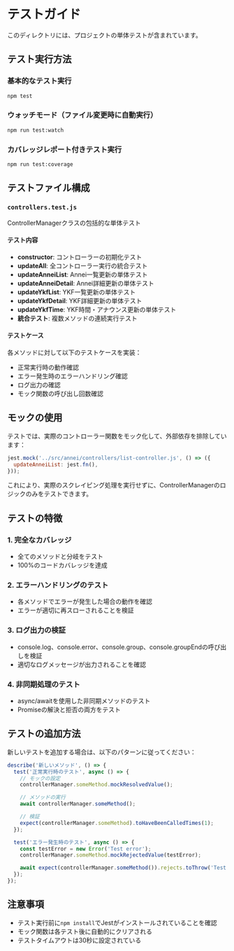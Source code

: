 # テストガイド

このディレクトリには、プロジェクトの単体テストが含まれています。

## テスト実行方法

### 基本的なテスト実行

```bash
npm test
```

### ウォッチモード（ファイル変更時に自動実行）

```bash
npm run test:watch
```

### カバレッジレポート付きテスト実行

```bash
npm run test:coverage
```

## テストファイル構成

### `controllers.test.js`

ControllerManagerクラスの包括的な単体テスト

#### テスト内容

- **constructor**: コントローラーの初期化テスト
- **updateAll**: 全コントローラー実行の統合テスト
- **updateAnneiList**: Annei一覧更新の単体テスト
- **updateAnneiDetail**: Annei詳細更新の単体テスト
- **updateYkfList**: YKF一覧更新の単体テスト
- **updateYkfDetail**: YKF詳細更新の単体テスト
- **updateYkfTime**: YKF時間・アナウンス更新の単体テスト
- **統合テスト**: 複数メソッドの連続実行テスト

#### テストケース

各メソッドに対して以下のテストケースを実装：

- 正常実行時の動作確認
- エラー発生時のエラーハンドリング確認
- ログ出力の確認
- モック関数の呼び出し回数確認

## モックの使用

テストでは、実際のコントローラー関数をモック化して、外部依存を排除しています：

```javascript
jest.mock('../src/annei/controllers/list-controller.js', () => ({
  updateAnneiList: jest.fn(),
}));
```

これにより、実際のスクレイピング処理を実行せずに、ControllerManagerのロジックのみをテストできます。

## テストの特徴

### 1. 完全なカバレッジ

- 全てのメソッドと分岐をテスト
- 100%のコードカバレッジを達成

### 2. エラーハンドリングのテスト

- 各メソッドでエラーが発生した場合の動作を確認
- エラーが適切に再スローされることを検証

### 3. ログ出力の検証

- console.log、console.error、console.group、console.groupEndの呼び出しを検証
- 適切なログメッセージが出力されることを確認

### 4. 非同期処理のテスト

- async/awaitを使用した非同期メソッドのテスト
- Promiseの解決と拒否の両方をテスト

## テストの追加方法

新しいテストを追加する場合は、以下のパターンに従ってください：

```javascript
describe('新しいメソッド', () => {
  test('正常実行時のテスト', async () => {
    // モックの設定
    controllerManager.someMethod.mockResolvedValue();

    // メソッドの実行
    await controllerManager.someMethod();

    // 検証
    expect(controllerManager.someMethod).toHaveBeenCalledTimes(1);
  });

  test('エラー発生時のテスト', async () => {
    const testError = new Error('Test error');
    controllerManager.someMethod.mockRejectedValue(testError);

    await expect(controllerManager.someMethod()).rejects.toThrow('Test error');
  });
});
```

## 注意事項

- テスト実行前に`npm install`でJestがインストールされていることを確認
- モック関数は各テスト後に自動的にクリアされる
- テストタイムアウトは30秒に設定されている
